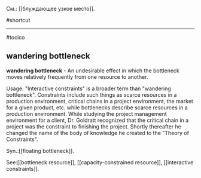 См.: [[блуждающее узкое место]].

#shortcut




<hr/>

#tocico

## wandering bottleneck

<b>wandering bottleneck</b> -  An undesirable effect in which the bottleneck moves relatively frequently from one resource to another. 


Usage: "Interactive constraints" is a broader term than "wandering bottleneck".  Constraints include such things as scarce resources in a production environment, critical chains in a project environment, the market for a given product, etc. while bottlenecks describe scarce resources in a production environment.  While studying the project management environment for a client, Dr. Goldratt recognized that the critical chain in a project was the constraint to finishing the project.  Shortly thereafter he changed the name of the body of knowledge he created to the "Theory of Constraints". 

Syn.:[[floating bottleneck]].



See:[[bottleneck resource]], [[capacity-constrained resource]], [[interactive constraints]].
